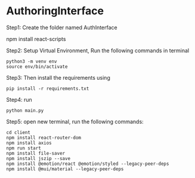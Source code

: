 # AuthoringInterface

Step1: Create the folder named AuthInterface

npm install react-scripts

Step2: Setup Virtual Environment, Run the following commands in terminal

    python3 -m venv env
    source env/bin/activate

Step3: Then install the requirements using

    pip install -r requirements.txt

Step4: run

    python main.py

Step5: open new terminal, run the following commands:

    cd client
    npm install react-router-dom
    npm install axios
    npm run start
    npm install file-saver
    npm install jszip --save
    npm install @emotion/react @emotion/styled --legacy-peer-deps
    npm install @mui/material --legacy-peer-deps